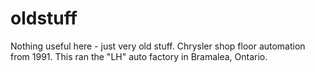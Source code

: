 # oldstuff
Nothing useful here - just very old stuff.
Chrysler shop floor automation from 1991. This ran the "LH" auto factory in Bramalea, Ontario.
